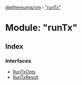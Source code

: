 [@ethereumjs/vm](../README.md) › ["runTx"](_runtx_.md)

# Module: "runTx"

## Index

### Interfaces

* [RunTxOpts](../interfaces/_runtx_.runtxopts.md)
* [RunTxResult](../interfaces/_runtx_.runtxresult.md)
